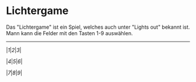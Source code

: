 # Lichtergame
Das "Lichtergame" ist ein Spiel, welches auch unter "Lights out" bekannt ist.
Mann kann die Felder mit den Tasten 1-9 auswählen.
_____________

|_1_|_2_|_3_|

|_4_|_5_|_6_|

|_7_|_8_|_9_|
